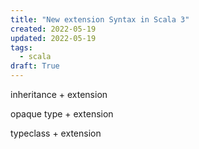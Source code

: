 ```yaml
---
title: "New extension Syntax in Scala 3"
created: 2022-05-19
updated: 2022-05-19
tags:
  - scala
draft: True
---
```


inheritance + extension

opaque type + extension

typeclass + extension
